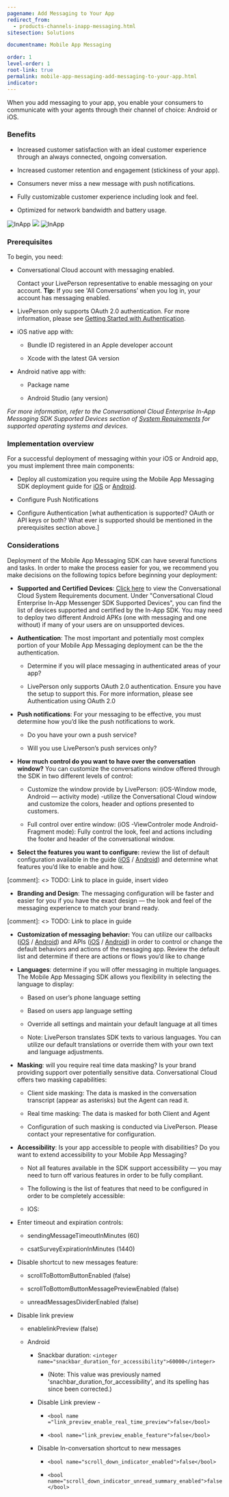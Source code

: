 ```yaml
---
pagename: Add Messaging to Your App
redirect_from:
  - products-channels-inapp-messaging.html
sitesection: Solutions

documentname: Mobile App Messaging

order: 1
level-order: 1
root-link: true
permalink: mobile-app-messaging-add-messaging-to-your-app.html
indicator:
---
```


When you add messaging to your app, you enable your consumers to communicate with your agents through their channel of choice: Android or iOS.

### Benefits
* Increased customer satisfaction with an ideal customer experience through an always connected, ongoing conversation.

* Increased customer retention and engagement (stickiness of your app).

* Consumers never miss a new message with push notifications.

* Fully customizable customer experience including look and feel.

* Optimized for network bandwidth and battery usage.

<img src="img/inapp1.png" alt="InApp" style="max-width:230px;max-height:700px;"> <img src="img/inapp2.png" style="max-width:230px;max-height:700px;"> <img src="img/inapp3.png" alt="InApp" style="max-width:230px;max-height:700px;">

### Prerequisites

To begin, you need:

* Conversational Cloud account with messaging enabled.
  
  <div class="notice">Contact your LivePerson representative to enable messaging on your account.  <b>Tip:</b> If you see 'All Conversations’ when you log in, your account has messaging enabled.</div>

* LivePerson only supports OAuth 2.0 authentication. For more information, please see [Getting Started with Authentication](/essential-resources-getting-started-with-authentication.html).

* iOS native app with:

   * Bundle ID registered in an Apple developer account

   * Xcode with the latest GA version

* Android native app with:

   * Package name 

   * Android Studio (any version)

*For more information, refer to the Conversational Cloud Enterprise In-App Messaging SDK Supported Devices section of [System Requirements](https://s3-eu-west-1.amazonaws.com/ce-sr/CA/Admin/Sys+req/System+requirements.pdf) for supported operating systems and devices.* 

### Implementation overview

For a successful deployment of messaging within your iOS or Android app, you must implement three main components:

* Deploy all customization you require using the Mobile App Messaging SDK deployment guide for [iOS](consumer-experience-ios-sdk-quick-start.html) or [Android](android-quickstart.html). 

* Configure Push Notifications

* Configure Authentication [what authentication is supported?  OAuth or API keys or both? What ever is supported should be mentioned in the prerequisites section above.]

### Considerations

Deployment of the Mobile App Messaging SDK can have several functions and tasks.  In order to make the process easier for you, we recommend you make decisions on the following topics before beginning your deployment:

* **Supported and Certified Devices**: [Click here](https://s3-eu-west-1.amazonaws.com/ce-sr/CA/Admin/Sys+req/System+requirements.pdf) to view the Conversational Cloud System Requirements document. Under "Conversational Cloud Enterprise In-App Messenger SDK Supported Devices", you can find the list of devices supported and certified by the In-App SDK. You may need to deploy two different Android APKs (one with messaging and one without) if many of your users are on unsupported devices.

* **Authentication**: The most important and potentially most complex portion of your Mobile App Messaging deployment can be the the authentication.  

    * Determine if you will place messaging in authenticated areas of your app?

    * LivePerson only supports OAuth 2.0 authentication. Ensure you have the setup to support this.  For more information, please see Authentication using OAuth 2.0

* **Push notifications**: For your messaging to be effective, you must determine how you’d like the push notifications to work.

    * Do you have your own a push service?

    * Will you use LivePerson’s push services only?

* **How much control do you want to have over the conversation window?** You can customize the conversations window offered through the SDK in two different levels of control:

    * Customize the window provide by LivePerson: (iOS-Window mode, Android — activity mode) -utilize the Conversational Cloud window and customize the colors, header and options presented to customers.

    * Full control over entire window: (iOS -ViewControler mode Android- Fragment mode): Fully control the look, feel and actions including the footer and header of the conversational window.

* **Select the features you want to configure:** review the list of default configuration available in the guide ([iOS](/consumer-experience-ios-sdk-configuring-the-sdk.html) / [Android](/android-authentication.html)) and determine what features you’d like to enable and how.

[comment]: <> TODO: Link to place in guide, insert video

* **Branding and Design**: The messaging configuration will be faster and easier for you if you have the exact design — the look and feel of the messaging experience to match your brand ready.

[comment]: <> TODO: Link to place in guide

* **Customization of messaging behavior:** You can utilize our callbacks ([iOS](consumer-experience-ios-sdk-callbacks-index.html) / [Android](/android-callbacks-index.html)) and APIs ([iOS](consumer-experience-ios-sdk-initialize.html) / [Android](/android-initializeproperties.html)) in order to control or change the default behaviors and actions of the messaging app.  Review the default list and determine if there are actions or flows you’d like to change

* **Languages**: determine if you will offer messaging in multiple languages.  The Mobile App Messaging SDK allows you flexibility in selecting the language to display:

    * Based on user’s phone language setting

    * Based on users app language setting

    * Override all settings and maintain your default language at all times

    * Note: LivePerson translates SDK texts to various languages.  You can utilize our default translations or override them with your own text and language adjustments.

* **Masking**: will you require real time data masking? Is your brand providing support over potentially sensitive data.  Conversational Cloud offers two masking capabilities:

    * Client side masking: The data is masked in the conversation transcript (appear as asterisks) but the Agent can read it.

    * Real time masking: The data is masked for both Client and Agent

    * Configuration of such masking is conducted via LivePerson.  Please contact your representative for configuration.

* **Accessibility**: Is your app accessible to people with disabilities? Do you want to extend accessibility to your Mobile App Messaging?

    * Not all features available in the SDK support accessibility — you may need to turn off various features in order to be fully compliant.  

    * The following is the list of features that need to be configured in order to be completely accessible:

    * IOS:

* Enter timeout and expiration controls:

    * sendingMessageTimeoutInMinutes (60)

    * csatSurveyExpirationInMinutes (1440)

* Disable shortcut to new messages feature:

    * scrollToBottomButtonEnabled (false)

    * scrollToBottomButtonMessagePreviewEnabled (false)

    * unreadMessagesDividerEnabled (false)

* Disable link preview

    * enablelinkPreview (false)

    * Android

        * Snackbar duration: `<integer name="snackbar_duration_for_accessibility">60000</integer>`

            * (Note: This value was previously named 'snachbar_duration_for_accessibility', and its spelling has since been corrected.)

        * Disable Link preview -

            * `<bool name ="link_preview_enable_real_time_preview">false</bool>`

            * `<bool name="link_preview_enable_feature">false</bool>`

        * Disable In-conversation shortcut to new messages

            * `<bool name="scroll_down_indicator_enabled">false</bool>`

            * `<bool name="scroll_down_indicator_unread_summary_enabled">false</bool>`
